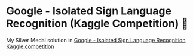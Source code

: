 # Google - Isolated Sign Language Recognition (Kaggle Competition) 🥈
My Silver Medal solution in [Google - Isolated Sign Language Recognition Kaggle competition](https://www.kaggle.com/competitions/asl-signs/leaderboard)


